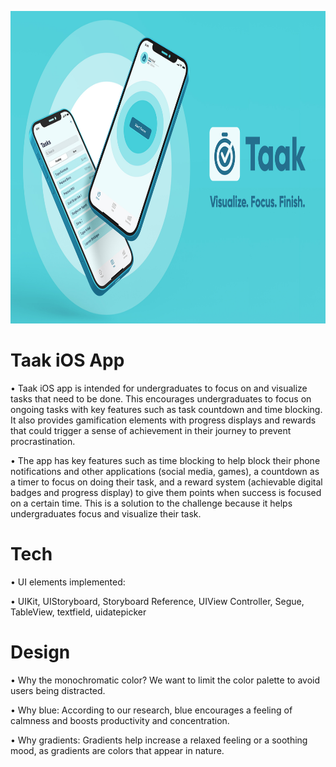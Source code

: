 <p align="center">
  <img height="500" src="/TaakiOSApp.jpeg">
</p>

# Taak iOS App
• Taak iOS app is intended for undergraduates to focus on and visualize tasks that need to be done. This encourages undergraduates to focus on ongoing tasks with key features such as task countdown and time blocking. It also provides gamification elements with progress displays and rewards that could trigger a sense of achievement in their journey to prevent procrastination.

• The app has key features such as time blocking to help block their phone notifications and other applications (social media, games), a countdown as a timer to focus on doing their task, and a reward system (achievable digital badges and progress display) to give them points when success is focused on a certain time. This is a solution to the challenge because it helps undergraduates focus and visualize their task.

# Tech
• UI elements implemented:

• UIKit, UIStoryboard, Storyboard Reference, UIView Controller, Segue, TableView, textfield, uidatepicker

# Design
• Why the monochromatic color? We want to limit the color palette to avoid users being distracted.

• Why blue: According to our research, blue encourages a feeling of calmness and boosts productivity and concentration.

• Why gradients: Gradients help increase a relaxed feeling or a soothing mood, as gradients are colors that appear in nature. 

